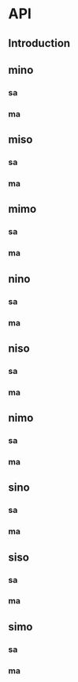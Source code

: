 # API

## Introduction

## mino

### sa

### ma


## miso

### sa

### ma


## mimo

### sa

### ma


## nino

### sa

### ma


## niso

### sa

### ma


## nimo

### sa

### ma


## sino

### sa

### ma


## siso

### sa

### ma


## simo

### sa

### ma
